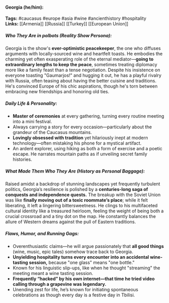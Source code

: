 #### Georgia (he/him):  
**Tags:** #caucasus #europe #asia #wine #ancienthistory #hospitality  
**Links:** [[Armenia]] [[Russia]] [[Turkey]] [[European Union]]

##### Who They Are in *polbots* (Reality Show Persona):  
Georgia is the show's **ever-optimistic peacekeeper**, the one who diffuses arguments with locally-sourced wine and heartfelt toasts. He embodies the charming yet often exasperating role of the eternal mediator—**going to extraordinary lengths to keep the peace**, sometimes treating diplomacy more like a family feast than a tense negotiation. Despite his insistence on everyone toasting "Gaumarjos!" and hugging it out, he has a playful rivalry with Russia, often teasing about having the better cuisine and traditions. He's convinced Europe of his chic aspirations, though he's torn between embracing new friendships and honoring old ties.

##### Daily Life & Personality:  
- **Master of ceremonies** at every gathering, turning every routine meeting into a mini festival.  
- Always carrying a story for every occasion—particularly about the grandeur of the Caucasus mountains.  
- **Lovingly obsessed with tradition** yet hilariously inept at modern technology—often mistaking his phone for a mystical artifact.  
- An ardent explorer, using hiking as both a form of exercise and a poetic escape. He narrates mountain paths as if unveiling secret family histories.  

##### What Made Them Who They Are (History as Personal Baggage):  
Raised amidst a backdrop of stunning landscapes yet frequently turbulent politics, Georgia’s resilience is polished by a **centuries-long saga of conquests and independence quests.** The breakup with the Soviet Union was like **finally moving out of a toxic roommate’s place**; while it felt liberating, it left a lingering bittersweetness. He clings to his multifaceted cultural identity like a treasured heirloom, feeling the weight of being both a crucial crossroad and a tiny dot on the map. He constantly balances the allure of Western dreams against the pull of Eastern traditions.

##### Flaws, Humor, and Running Gags:  
- Overenthusiastic claims—he will argue passionately that **all good things** (wine, music, epic tales) somehow trace back to Georgia.  
- **Unyielding hospitality turns every encounter into an accidental wine-tasting session,** because "one glass" means "one bottle."  
- Known for his linguistic slip-ups, like when he thought "streaming" the meeting meant a wine tasting session.  
- **Frequently “hacked” by his own internet—that time he tried video calling through a grapevine was legendary.**  
- Unending zest for life, he’s known for initiating spontaneous celebrations as though every day is a festive day in Tbilisi.